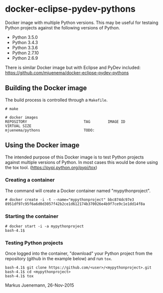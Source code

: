 # docker-eclipse-pydev-pythons
Docker image with multiple Python versions. This may
be useful for testaing Python projects 
against the following versions of Python. 

* Python 3.5.0
* Python 3.4.3
* Python 3.3.6
* Python 2.7.10
* Python 2.6.9

There is similar Docker image but with Eclipse and PyDev included:
https://github.com/mjuenema/docker-eclipse-pydev-pythons

## Building the Docker image
The build process is controlled through a `Makefile`. 
```
# make

# docker images
REPOSITORY                          TAG        IMAGE ID         VIRTUAL SIZE
mjuenema/pythons                    TODO:
```

## Using the Docker image
The intended purpose of this Docker image is to test Python projects against
multiple versions of Python. In most cases this would be done using the
tox tool. (https://pypi.python.org/pypi/tox)

### Creating a container

The command will create a Docker container named "mypythonproject".
```
# docker create -i -t --name="mypythonproject" bbc874dc97e3
8951df97c95f6a6d0d3057f42b2ce1d612174b370026e4b9f7ce9c1e1dd14f8a
```

### Starting the container
```
# docker start -i -a mypythonproject
bash-4.1$ 
```

### Testing Python projects
Once logged into the container, "download" your Python project from
the repository (github in the example below) and run `tox`.

```
bash-4.1$ git clone https://github.com/<user>/<mypythonproject>.git
bash-4.1$ cd <mypythonproject>
bash-4.1$ tox
```

Markus Juenemann, 26-Nov-2015
